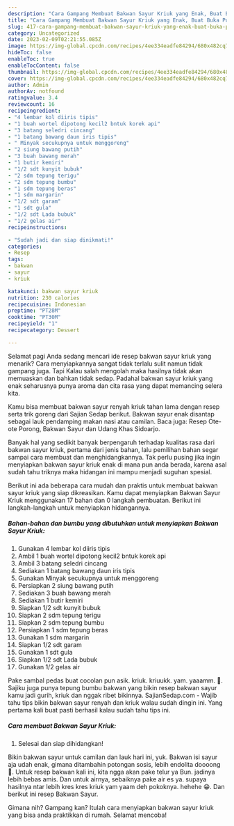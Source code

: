 ```yaml
---
description: "Cara Gampang Membuat Bakwan Sayur Kriuk yang Enak, Buat Buka Puasa Menggugah Selera"
title: "Cara Gampang Membuat Bakwan Sayur Kriuk yang Enak, Buat Buka Puasa Menggugah Selera"
slug: 417-cara-gampang-membuat-bakwan-sayur-kriuk-yang-enak-buat-buka-puasa-menggugah-selera
category: Uncategorized
date: 2023-02-09T02:21:55.085Z
image: https://img-global.cpcdn.com/recipes/4ee334eadfe84294/680x482cq70/bakwan-sayur-kriuk-foto-resep-utama.jpg
hideToc: false
enableToc: true
enableTocContent: false
thumbnail: https://img-global.cpcdn.com/recipes/4ee334eadfe84294/680x482cq70/bakwan-sayur-kriuk-foto-resep-utama.jpg
cover: https://img-global.cpcdn.com/recipes/4ee334eadfe84294/680x482cq70/bakwan-sayur-kriuk-foto-resep-utama.jpg
author: Admin
authorAv: notfound
ratingvalue: 3.4
reviewcount: 16
recipeingredient:
- "4 lembar kol diiris tipis"
- "1 buah wortel dipotong kecil2 bntuk korek api"
- "3 batang seledri cincang"
- "1 batang bawang daun iris tipis"
- " Minyak secukupnya untuk menggoreng"
- "2 siung bawang putih"
- "3 buah bawang merah"
- "1 butir kemiri"
- "1/2 sdt kunyit bubuk"
- "2 sdm tepung terigu"
- "2 sdm tepung bumbu"
- "1 sdm tepung beras"
- "1 sdm margarin"
- "1/2 sdt garam"
- "1 sdt gula"
- "1/2 sdt Lada bubuk"
- "1/2 gelas air"
recipeinstructions:

- "Sudah jadi dan siap dinikmati!"
categories:
- Resep
tags:
- bakwan
- sayur
- kriuk

katakunci: bakwan sayur kriuk 
nutrition: 230 calories
recipecuisine: Indonesian
preptime: "PT28M"
cooktime: "PT30M"
recipeyield: "1"
recipecategory: Dessert

---
```



Selamat pagi Anda sedang mencari ide resep bakwan sayur kriuk yang menarik? Cara menyiapkannya sangat tidak terlalu sulit namun tidak gampang juga. Tapi Kalau salah mengolah maka hasilnya tidak akan memuaskan dan bahkan tidak sedap. Padahal bakwan sayur kriuk yang enak seharusnya punya aroma dan cita rasa yang dapat memancing selera kita.


Kamu bisa membuat bakwan sayur renyah kriuk tahan lama dengan resep serta trik goreng dari Sajian Sedap berikut. Bakwan sayur enak disantap sebagai lauk pendamping makan nasi atau camilan. Baca juga: Resep Ote-ote Porong, Bakwan Sayur dan Udang Khas Sidoarjo.

Banyak hal yang sedikit banyak berpengaruh terhadap kualitas rasa dari bakwan sayur kriuk, pertama dari jenis bahan, lalu pemilihan bahan segar sampai cara membuat dan menghidangkannya. Tak perlu pusing jika ingin menyiapkan bakwan sayur kriuk enak di mana pun anda berada, karena asal sudah tahu triknya maka hidangan ini mampu menjadi suguhan spesial.


Berikut ini ada beberapa cara mudah dan praktis untuk membuat bakwan sayur kriuk yang siap dikreasikan. Kamu dapat menyiapkan Bakwan Sayur Kriuk menggunakan 17 bahan dan 0 langkah pembuatan. Berikut ini langkah-langkah untuk menyiapkan hidangannya.

<!--inarticleads1-->

##### Bahan-bahan dan bumbu yang dibutuhkan untuk menyiapkan Bakwan Sayur Kriuk:

1. Gunakan 4 lembar kol diiris tipis
1. Ambil 1 buah wortel dipotong kecil2 bntuk korek api
1. Ambil 3 batang seledri cincang
1. Sediakan 1 batang bawang daun iris tipis
1. Gunakan  Minyak secukupnya untuk menggoreng
1. Persiapkan 2 siung bawang putih
1. Sediakan 3 buah bawang merah
1. Sediakan 1 butir kemiri
1. Siapkan 1/2 sdt kunyit bubuk
1. Siapkan 2 sdm tepung terigu
1. Siapkan 2 sdm tepung bumbu
1. Persiapkan 1 sdm tepung beras
1. Gunakan 1 sdm margarin
1. Siapkan 1/2 sdt garam
1. Gunakan 1 sdt gula
1. Siapkan 1/2 sdt Lada bubuk
1. Gunakan 1/2 gelas air


Pake sambal pedas buat cocolan pun asik. kriuk. kriuukk. yam. yaaamm. 🤤. Sajiku juga punya tepung bumbu bakwan yang bikin resep bakwan sayur kamu jadi gurih, kriuk dan nggak ribet bikinnya. SajianSedap.com - Wajib tahu tips bikin bakwan sayur renyah dan kriuk walau sudah dingin ini. Yang pertama kali buat pasti berhasil kalau sudah tahu tips ini. 

<!--inarticleads2-->

##### Cara membuat Bakwan Sayur Kriuk:


1. Selesai dan siap dihidangkan!

Bikin bakwan sayur untuk camilan dan lauk hari ini, yuk. Bakwan isi sayur aja udah enak, gimana ditambahin potongan sosis, lebih endolita doooong 🤤. Untuk resep bakwan kali ini, kita ngga akan pake telur ya Bun. jadinya lebih bebas amis. Dan untuk airnya, sebaiknya pake air es ya. supaya hasilnya ntar lebih kres kres kriuk yam yaam deh pokoknya. hehehe 😁. Dan berikut ini resep Bakwan Sayur. 

Gimana nih? Gampang kan? Itulah cara menyiapkan bakwan sayur kriuk yang bisa anda praktikkan di rumah. Selamat mencoba!
